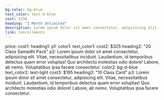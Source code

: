 ```yaml
---
bg-color: bg-blue
text_color: text-d-blue
cost: $150
heading: "1 Month Unlimited"
description: Lorem ipsum dolor sit amet consectetur, adipisicing elit. Vitae, necessitatibus incidunt. Laudantium, id temporibus delectus quam error voluptas! Quo architecto molestias odio dolore! Labore, ab nemo. Voluptatibus ipsa facere consectetur.
link: /enrollments
---
```


price:
  cost1: 
  heading1: 
  p1:  color1: 
  text_color1: 
  cost2: $325
  heading2: "20 Class Samadhi Pack"
  p2: Lorem ipsum dolor sit amet consectetur, adipisicing elit. Vitae, necessitatibus incidunt. Laudantium, id temporibus delectus quam error voluptas! Quo architecto molestias odio dolore! Labore, ab nemo. Voluptatibus ipsa facere consectetur.
  color2: bg-d-blue
  text_color2: text-light
  cost3: $195
  heading3: "10 Class Card"
  p3: Lorem ipsum dolor sit amet consectetur, adipisicing elit. Vitae, necessitatibus incidunt. Laudantium, id temporibus delectus quam error voluptas! Quo architecto molestias odio dolore! Labore, ab nemo. Voluptatibus ipsa facere consectetur.
